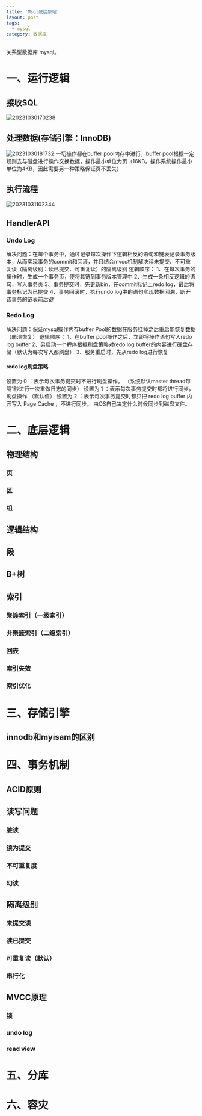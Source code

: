 ```yaml
---
title: 'Msql底层原理'
layout: post
tags:
  - mysql
category: 数据库
---
```

关系型数据库 mysql。

<!--more-->

# 一、运行逻辑
## 接收SQL
![20231030170238](https://raw.githubusercontent.com/QinL233/QinL233.github.io/master/images/微信截图_20231030170238.png)

## 处理数据(存储引擎：InnoDB)
![20231030181732](https://raw.githubusercontent.com/QinL233/QinL233.github.io/master/images/微信截图_20231030181732.png)
一切操作都在buffer pool内存中进行，buffer pool根据一定规则去与磁盘进行操作交换数据，操作最小单位为页（16KB，操作系统操作最小单位为4KB，因此需要另一种策略保证页不丢失）

## 执行流程
![20231031102344](https://raw.githubusercontent.com/QinL233/QinL233.github.io/master/images/微信截图_20231031102344.png)

## HandlerAPI

### Undo Log
解决问题：在每个事务中，通过记录每次操作下逻辑相反的语句和链表记录事务版本，从而实现事务的commit和回滚，并且结合mvcc机制解决读未提交、不可重复读（隔离级别：读已提交、可重复读）的隔离级别
逻辑顺序：
1、在每次事务的操作时，生成一个事务页，便将其链到事务版本管理中
2、生成一条相反逻辑的语句，写入事务页
3、事务提交时，先更新bin，在commit标记上redo log，最后将事务标记为已提交
4、事务回滚时，执行undo log中的语句实现数据回溯，断开该事务的链表前后键

### Redo Log
解决问题：保证mysql操作内存buffer Pool的数据在服务挂掉之后重启能恢复数据（崩溃恢复）
逻辑顺序：
1、在buffer pool操作之后，立即将操作语句写入redo log buffer
2、另启动一个程序根据刷盘策略对redo log buffer的内容进行硬盘存储（默认为每次写入都刷盘）
3、服务重启时，先从redo log进行恢复

#### redo log刷盘策略
设置为 0 ：表示每次事务提交时不进行刷盘操作。 （系统默认master thread每隔1秒进行一次重做日志的同步）
设置为 1 ：表示每次事务提交时都将进行同步，刷盘操作 （默认值）
设置为 2 ：表示每次事务提交时都只把 redo log buffer 内容写入 Page Cache ，不进行同步。 由OS自己决定什么时候同步到磁盘文件。

# 二、底层逻辑

## 物理结构
### 页

### 区

### 组

## 逻辑结构
## 段

## B+树

## 索引

### 聚簇索引（一级索引）

### 非聚簇索引（二级索引）

### 回表

### 索引失效

### 索引优化


# 三、存储引擎
## innodb和myisam的区别

# 四、事务机制
## ACID原则

## 读写问题

### 脏读

### 读为提交

### 不可重复度

### 幻读

## 隔离级别

### 未提交读

### 读已提交

### 可重复读（默认）

### 串行化

## MVCC原理
### 锁

### undo log

### read view

# 五、分库

# 六、容灾